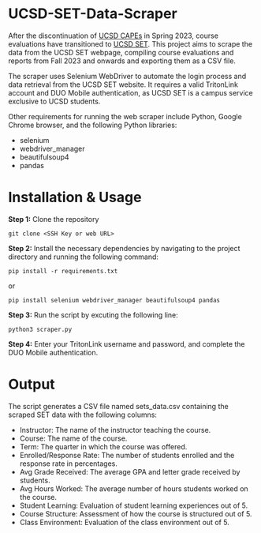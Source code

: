 # UCSD-SET-Data-Scraper
After the discontinuation of [UCSD CAPEs](https://cape.ucsd.edu/) in Spring 2023, course evaluations have transitioned to [UCSD SET](https://set.ucsd.edu/). This project aims to scrape the data from the UCSD SET webpage, compiling course evaluations and reports from Fall 2023 and onwards and exporting them as a CSV file.

The scraper uses Selenium WebDriver to automate the login process and data retrieval from the UCSD SET website. It requires a valid TritonLink account and DUO Mobile authentication, as UCSD SET is a campus service exclusive to UCSD students.

Other requirements for running the web scraper include Python, Google Chrome browser, and the following Python libraries:

- selenium
- webdriver_manager
- beautifulsoup4
- pandas

# Installation & Usage
  
**Step 1:** Clone the repository 
```
git clone <SSH Key or web URL>
```
**Step 2:** Install the necessary dependencies by navigating to the project directory and running the following command:
```
pip install -r requirements.txt
```
or 
```
pip install selenium webdriver_manager beautifulsoup4 pandas
```
**Step 3:** Run the script by excuting the following line:
```
python3 scraper.py
```
**Step 4:** Enter your TritonLink username and password, and complete the DUO Mobile authentication.

# Output
The script generates a CSV file named sets_data.csv containing the scraped SET data with the following columns:

- Instructor: The name of the instructor teaching the course.
- Course: The name of the course.
- Term: The quarter in which the course was offered.
- Enrolled/Response Rate: The number of students enrolled and the response rate in percentages.
- Avg Grade Received: The average GPA and letter grade received by students.
- Avg Hours Worked: The average number of hours students worked on the course.
- Student Learning: Evaluation of student learning experiences out of 5.
- Course Structure: Assessment of how the course is structured out of 5.
- Class Environment: Evaluation of the class environment out of 5. 
